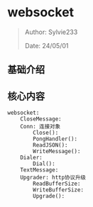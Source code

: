 # websocket

> Author: Sylvie233
>
> Date: 24/05/01

## 基础介绍






## 核心内容

```
websocket:
	CloseMessage:
	Conn: 连接对象
		Close():
		PongHandler():
		ReadJSON():
		WriteMessage():
	Dialer:
		Dial():
	TextMessage:
	Upgrader: http协议升级
		ReadBufferSize:
		WriteBufferSize:
		Upgrade():
```